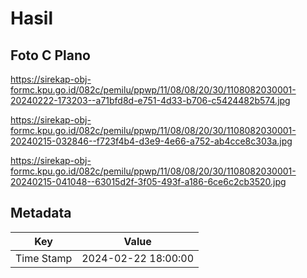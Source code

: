 # Hasil

## Foto C Plano

https://sirekap-obj-formc.kpu.go.id/082c/pemilu/ppwp/11/08/08/20/30/1108082030001-20240222-173203--a71bfd8d-e751-4d33-b706-c5424482b574.jpg

https://sirekap-obj-formc.kpu.go.id/082c/pemilu/ppwp/11/08/08/20/30/1108082030001-20240215-032846--f723f4b4-d3e9-4e66-a752-ab4cce8c303a.jpg

https://sirekap-obj-formc.kpu.go.id/082c/pemilu/ppwp/11/08/08/20/30/1108082030001-20240215-041048--63015d2f-3f05-493f-a186-6ce6c2cb3520.jpg


## Metadata

| Key        | Value               |
| ---------- | ------------------- |
| Time Stamp | 2024-02-22 18:00:00 |



